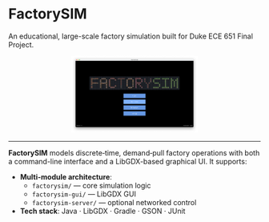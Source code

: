 # FactorySIM

An educational, large-scale factory simulation built for Duke ECE 651 Final Project.

<div align="center">
  <img src="front-page.png" alt="FactorySIM Front Page" width="50%">
</div>

---
**FactorySIM** models discrete‐time, demand‐pull factory operations with both a command-line interface and a LibGDX-based graphical UI. It supports:

- **Multi-module architecture**:  
  - `factorysim/` — core simulation logic  
  - `factorysim-gui/` — LibGDX GUI  
  - `factorysim-server/` — optional networked control  
- **Tech stack**: Java · LibGDX · Gradle · GSON · JUnit